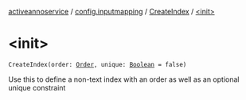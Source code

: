 [activeannoservice](../../index.md) / [config.inputmapping](../index.md) / [CreateIndex](index.md) / [&lt;init&gt;](./-init-.md)

# &lt;init&gt;

`CreateIndex(order: `[`Order`](../../config.sort/-order/index.md)`, unique: `[`Boolean`](https://kotlinlang.org/api/latest/jvm/stdlib/kotlin/-boolean/index.html)` = false)`

Use this to define a non-text index with an order as well as an optional unique constraint

